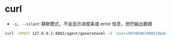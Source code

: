 # curl

- `-s, --silent` 静默模式，不会显示进度条或 error 信息，但仍输出数据

```sh
curl -XPOST 127.0.0.1:4002/agent/generatexml -d 'user=99706961908510&domain=kcc1.s2.udesk.cn'
```
